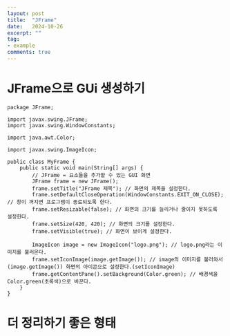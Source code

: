```yaml
---
layout: post
title:  "JFrame"
date:   2024-10-26
excerpt: ""
tag:
- example
comments: true
---
```


# JFrame으로 GUi 생성하기
    package JFrame;

    import javax.swing.JFrame;
    import javax.swing.WindowConstants;

    import java.awt.Color;

    import javax.swing.ImageIcon;

    public class MyFrame {
	    public static void main(String[] args) {
		    // JFrame = 요소들을 추가할 수 있는 GUI 화면
		    JFrame frame = new JFrame();
		    frame.setTitle("JFrame 제목"); // 화면의 제목을 설정한다.
		    frame.setDefaultCloseOperation(WindowConstants.EXIT_ON_CLOSE); // 창이 꺼지면 프로그램이 종료되도록 한다.
		    frame.setResizable(false); // 화면의 크기를 늘리거나 줄이지 못하도록 설정한다.
		    frame.setSize(420, 420); // 화면의 크기를 설정한다.
		    frame.setVisible(true); // 화면이 보이게 설정한다.
		    
		    ImageIcon image = new ImageIcon("logo.png"); // logo.png라는 이미지를 불러온다.
		    frame.setIconImage(image.getImage()); // image의 이미지를 불러와서(image.getImage()) 화면의 아이콘으로 설정한다.(setIconImage)
		    frame.getContentPane().setBackground(Color.green); // 배경색을 Color.green(초록색)으로 바꾼다.
	    }
    }

# 더 정리하기 좋은 형태
